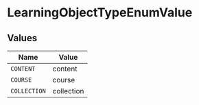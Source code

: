 # LearningObjectTypeEnumValue


## Values

| Name         | Value        |
| ------------ | ------------ |
| `CONTENT`    | content      |
| `COURSE`     | course       |
| `COLLECTION` | collection   |